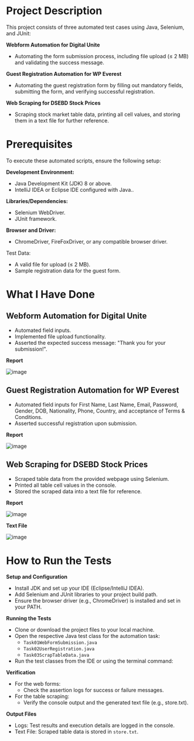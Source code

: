 # Project Description
This project consists of three automated test cases using Java, Selenium, and JUnit:

**Webform Automation for Digital Unite**
- Automating the form submission process, including file upload (≤ 2 MB) and validating the success message.

**Guest Registration Automation for WP Everest**
- Automating the guest registration form by filling out mandatory fields, submitting the form, and verifying successful registration.

**Web Scraping for DSEBD Stock Prices**
- Scraping stock market table data, printing all cell values, and storing them in a text file for further reference.

# Prerequisites
To execute these automated scripts, ensure the following setup:

**Development Environment:**
- Java Development Kit (JDK) 8 or above.
- IntelliJ IDEA or Eclipse IDE configured with Java..

**Libraries/Dependencies:**
- Selenium WebDriver.
- JUnit framework.

**Browser and Driver:**
- ChromeDriver, FireFoxDriver, or any compatible browser driver.

Test Data:
- A valid file for upload (≤ 2 MB).
- Sample registration data for the guest form.

# What I Have Done
## Webform Automation for Digital Unite
- Automated field inputs.
- Implemented file upload functionality.
- Asserted the expected success message: "Thank you for your submission!".

**Report**

![image](https://github.com/user-attachments/assets/f749c97f-c3c6-4cd5-8327-6d1d7cd1d3eb)


## Guest Registration Automation for WP Everest
- Automated field inputs for First Name, Last Name, Email, Password, Gender, DOB, Nationality, Phone, Country, and acceptance of Terms & Conditions.
- Asserted successful registration upon submission.

**Report**

![image](https://github.com/user-attachments/assets/0875c022-ff5d-4462-9415-71c5b6b16a65)


## Web Scraping for DSEBD Stock Prices
- Scraped table data from the provided webpage using Selenium.
- Printed all table cell values in the console.
- Stored the scraped data into a text file for reference.

**Report**

![image](https://github.com/user-attachments/assets/fb67c177-9d6b-4e57-aa71-7d25b5c231d1)

**Text File**

![image](https://github.com/user-attachments/assets/538b9b85-d773-4c3c-ac41-4a78d68fdb69)


# How to Run the Tests
**Setup and Configuration**
- Install JDK and set up your IDE (Eclipse/IntelliJ IDEA).
- Add Selenium and JUnit libraries to your project build path.
- Ensure the browser driver (e.g., ChromeDriver) is installed and set in your PATH.

**Running the Tests**
- Clone or download the project files to your local machine.
- Open the respective Java test class for the automation task:
  - ```Task01WebFormSubmission.java```
  - ```Task02UserRegistration.java```
  - ```Task03ScrapTableData.java```
- Run the test classes from the IDE or using the terminal command:

**Verification**
- For the web forms:
  - Check the assertion logs for success or failure messages.
- For the table scraping:
  - Verify the console output and the generated text file (e.g., store.txt).

**Output Files**
- Logs: Test results and execution details are logged in the console.
- Text File: Scraped table data is stored in ```store.txt```.
